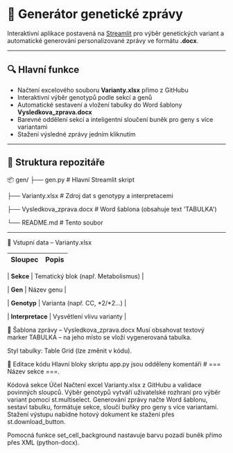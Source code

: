 # 🧬 Generátor genetické zprávy

Interaktivní aplikace postavená na [Streamlit](https://streamlit.io/) pro výběr genetických variant a automatické generování personalizované zprávy ve formátu **.docx**.

---

## 🔍 Hlavní funkce

- Načtení excelového souboru **Varianty.xlsx** přímo z GitHubu  
- Interaktivní výběr genotypů podle sekcí a genů  
- Automatické sestavení a vložení tabulky do Word šablony **Vysledkova_zprava.docx**  
- Barevné oddělení sekcí a inteligentní sloučení buněk pro geny s více variantami  
- Stažení výsledné zprávy jedním kliknutím

---

## 📂 Struktura repozitáře

📦 gen/
├── gen.py # Hlavní Streamlit skript

├── Varianty.xlsx # Zdroj dat s genotypy a interpretacemi

├── Vysledkova_zprava.docx # Word šablona (obsahuje text 'TABULKA')

└── README.md # Tento soubor


---
📄 Vstupní data – Varianty.xlsx

| Sloupec          | Popis                               |
| ---------------- | ----------------------------------- |

| **Sekce**        | Tematický blok (např. Metabolismus) |

| **Gen**          | Název genu                          |

| **Genotyp**      | Varianta (např. CC, \*2/\*2…)       |

| **Interpretace** | Vysvětlení vlivu varianty           |


🧾 Šablona zprávy – Vysledkova_zprava.docx
Musí obsahovat textový marker TABULKA – na jeho místo se vloží vygenerovaná tabulka.

Styl tabulky: Table Grid (lze změnit v kódu).

📝 Editace kódu
Hlavní bloky skriptu app.py jsou odděleny komentáři # === Název sekce ===.

Kódová sekce	Účel
Načtení excel Varianty.xlsx z GitHubu a validace povinných sloupců.
Výběr genotypů	vytváří uživatelské rozhraní pro výběr variant pomocí st.multiselect.
Generování zprávy	načte Word šablonu, sestaví tabulku, formátuje sekce, sloučí buňky pro geny s více variantami.
Stažení výstupu	nabídne hotový dokument ke stažení přes st.download_button.

Pomocná funkce set_cell_background nastavuje barvu pozadí buněk přímo přes XML (python-docx).
